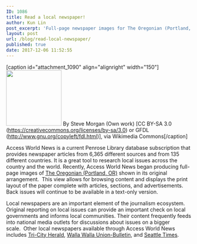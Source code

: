 ```yaml
---
ID: 1086
title: Read a local newspaper!
author: Kun Lin
post_excerpt: 'Full-page newspaper images for The Oregonian (Portland, OR) are now available to Whitman faculty, students, and staff via Access World News.  The full image allows readers to view the paper as it appears in print.  Other local newspapers are also available.'
layout: post
url: /blog/read-local-newspaper/
published: true
date: 2017-12-06 11:52:55
---
```

[caption id="attachment_1090" align="alignright" width="150"]<img class="wp-image-1090 size-thumbnail" src="https://library.whitman.edu/blog/wp-content/uploads/sites/4/2017/12/Old_vending_machine_for_The_Oregonian_broadsheet_format-150x150.jpg" alt="" width="150" height="150" /> By Steve Morgan (Own work) [CC BY-SA 3.0 (https://creativecommons.org/licenses/by-sa/3.0) or GFDL (http://www.gnu.org/copyleft/fdl.html)], via Wikimedia Commons[/caption]&nbsp;

<p>Access World News is a current Penrose Library database subscription that provides newspaper articles from 6,365 different sources and from 135 different countries. It is a great tool to research local issues across the country and the world. Recently, Access World News began producing full-page images of <a href="https://www.ezproxy.whitman.edu/login?url=http://infoweb.newsbank.com/resources/search/nb?p=WORLDNEWS&amp;t=favorite%3AORGISWHA%21Oregonian%2BCollection%2Bwith%2BHistorical%2BArchives%2Fpubname%3AOPOP-EEDT%21Oregonian%252C%2BThe%2B%2528Portland%252C%2BOR%2529">The Oregonian (Portland, OR)</a> shown in its original arrangement.  This view allows for browsing content and displays the print layout of the paper complete with articles, sections, and advertisements.  Back issues will continue to be available in a text-only version.</p>
<p>Local newspapers are an important element of the journalism ecosystem. Original reporting on local issues can provide an important check on local governments and informs local communities. Their content frequently feeds into national media outlets for discussions about issues on a bigger scale.  Other local newspapers available through Access World News includes <a href="https://www.ezproxy.whitman.edu/login?url=http://infoweb.newsbank.com/resources/search/nb?p=WORLDNEWS&amp;t=state%3AWA%21USA%2B-%2BWashington%2Fpubname%3ATCHB%21Tri-City%2BHerald%2B%2528Kennewick%252C%2BWA%2529">Tri-City Herald</a>, <a href="https://www.ezproxy.whitman.edu/login?url=http://infoweb.newsbank.com/resources/search/nb?p=WORLDNEWS&amp;t=state%3AWA%21USA%2B-%2BWashington%2Fpubname%3AZMHI%21Walla%2BWalla%2BUnion-Bulletin%2B%2528WA%2529">Walla Walla Union-Bulletin</a>, and <a href="https://www.ezproxy.whitman.edu/login?url=http://infoweb.newsbank.com/resources/search/nb?p=WORLDNEWS&amp;t=state%3AWA%21USA%2B-%2BWashington%2Fpubname%3ASTIW%21Seattle%2BTimes%252C%2BThe%2B%2528WA%2529">Seattle Times</a>.</p>